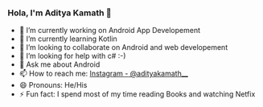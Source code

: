 ### Hola, I'm Aditya Kamath 👋

- 🔭 I’m currently working on Android App Developement
- 🌱 I’m currently learning Kotlin
- 👯 I’m looking to collaborate on Android and web developement
- 🤔 I’m looking for help with c# :-)
- 💬 Ask me about Android
- 📫 How to reach me: [Instagram - @adityakamath__](https://www.instagram.com/adityakamath__/)
- 😄 Pronouns: He/His
- ⚡ Fun fact: I spend most of my time reading Books and watching Netfix

